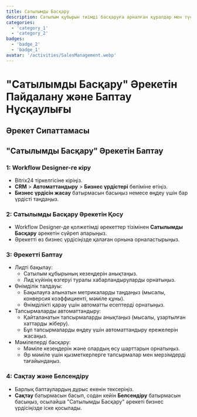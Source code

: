 ```yaml
---
title: Сатылымды Басқару
description: Сатылым құбырын тиімді басқаруға арналған құралдар мен түсініктемелер.
categories: 
  - 'category_1'
  - 'category_2'
badges: 
  - 'badge_2'
  - 'badge_1'
avatar: '/activities/SalesManagement.webp'
---
```


# "Сатылымды Басқару" Әрекетін Пайдалану және Баптау Нұсқаулығы

## Әрекет Сипаттамасы

## **"Сатылымды Басқару" Әрекетін Баптау**

### 1: Workflow Designer-ге кіру
- Bitrix24 тіркелгісіне кіріңіз.
- **CRM** > **Автоматтандыру** > **Бизнес үрдістері** бөліміне өтіңіз.
- **Бизнес үрдісін жасау** батырмасын басыңыз немесе өңдеу үшін бар үрдісті таңдаңыз.

### 2: Сатылымды Басқару Әрекетін Қосу
- Workflow Designer-де қолжетімді әрекеттер тізімінен **Сатылымды Басқару** әрекетін сүйреп апарыңыз.
- Әрекетті өз бизнес үрдісіңізде қалаған орнына орналастырыңыз.

### 3: Әрекетті Баптау
- Лидті бақылау:
  - Сатылым құбырының кезеңдерін анықтаңыз.
  - Лид күйінің өзгеруі туралы хабарландыруларды орнатыңыз.
- Өнімділік талдауы:
  - Бақылауға алынатын метрикаларды таңдаңыз (мысалы, конверсия коэффициенті, мәміле құны).
  - Өнімділікті қарау үшін автоматты есептерді орнатыңыз.
- Тапсырмаларды автоматтандыру:
  - Қайталанатын тапсырмаларды анықтаңыз (мысалы, ұзартылған хаттарды жіберу).
  - Бұл тапсырмаларды өңдеу үшін автоматтандыру ережелерін жасаңыз.
- Мәмілелерді басқару:
  - Мәміле кезеңдерін және олардың өсу шарттарын орнатыңыз.
  - Әр мәміле үшін қызметкерлерге тапсырмалар мен мерзімдерді тағайындаңыз.

### 4: Сақтау және Белсендіру
- Барлық баптаулардың дұрыс екенін тексеріңіз.
- **Сақтау** батырмасын басып, содан кейін **Белсендіру** батырмасын басыңыз, осылайша "Сатылымды Басқару" әрекеті бизнес үрдісіңізде іске қосылады.